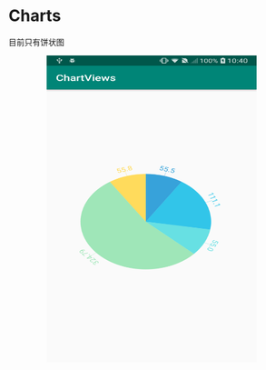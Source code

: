 # Charts
目前只有饼状图
<div align=center><img width="370" height="540" src="https://github.com/jarrod-chen/Charts/blob/master/shots/Screenshot_2019-08-19-10-40-36.png"/></div>
